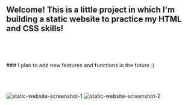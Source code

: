 ## Welcome! This is a little project in which I'm building a static website to practice my HTML and CSS skills!<br><br>
<br><br>### I plan to add new features and functions in the future :)<br><br><br><br>

![static-website-screenshot-1](https://user-images.githubusercontent.com/109086907/225053320-6be5b48b-e77a-49a9-bf52-32469c511f3e.png)
![static-website-screenshot-2](https://user-images.githubusercontent.com/109086907/225053336-bf4f8350-a099-4e86-979d-a2c32e3fd7ef.png)
